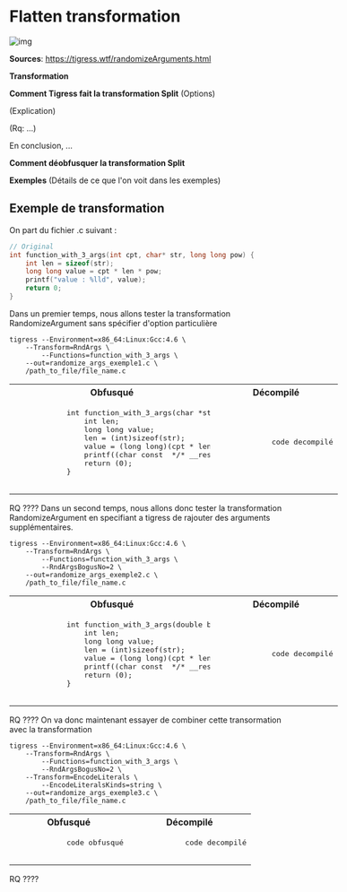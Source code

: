 # Flatten transformation

![img](./../assets/_schema.png)

**Sources**:
https://tigress.wtf/randomizeArguments.html

**Transformation**

**Comment Tigress fait la transformation Split**
(Options)

(Explication)

(Rq: ...)

En conclusion, ...

**Comment déobfusquer la transformation Split**

**Exemples**
(Détails de ce que l'on voit dans les exemples)

## Exemple de transformation 
On part du fichier .c suivant :
```c
// Original
int function_with_3_args(int cpt, char* str, long long pow) {
    int len = sizeof(str);
    long long value = cpt * len * pow;
	printf("value : %lld", value);    
	return 0;
}
```

Dans un premier temps, nous allons tester la transformation RandomizeArgument sans spécifier d'option particulière
```
tigress --Environment=x86_64:Linux:Gcc:4.6 \
    --Transform=RndArgs \
        --Functions=function_with_3_args \
    --out=randomize_args_exemple1.c \
    /path_to_file/file_name.c
```

<table style="width: 700px;">
    <tr>
        <th>Obfusqué</th>
        <th>Décompilé</th>
    </tr>
    <tr>
        <td style="max-width:350px;"><pre>
            int function_with_3_args(char *str, long long pow, int cpt) { 
                int len;
                long long value;
                len = (int)sizeof(str);
                value = (long long)(cpt * len) * pow;
                printf((char const  */* __restrict  */)"value : %lld", value);
                return (0);
            }
        </pre></td>
        <td style="max-width: 350px"><pre>
            code decompilé
        </pre></td>
    </tr>
</table>

RQ ????
Dans un second temps, nous allons donc tester la transformation RandomizeArgument en specifiant a tigress de rajouter des arguments supplémentaires. 
```
tigress --Environment=x86_64:Linux:Gcc:4.6 \
    --Transform=RndArgs \
        --Functions=function_with_3_args \
        --RndArgsBogusNo=2 \
    --out=randomize_args_exemple2.c \
    /path_to_file/file_name.c
```

<table style="width: 700px;">
    <tr>
        <th>Obfusqué</th>
        <th>Décompilé</th>
    </tr>
    <tr>
        <td style="max-width:350px;"><pre>
            int function_with_3_args(double bogus___1, long long pow, char *str, int cpt, void *bogus___2) { 
                int len;
                long long value;
                len = (int)sizeof(str);
                value = (long long)(cpt * len) * pow;
                printf((char const  */* __restrict  */)"value : %lld", value);
                return (0);
            }
        </pre></td>
        <td style="max-width: 350px"><pre>
            code decompilé
        </pre></td>
    </tr>
</table>

RQ ????
On va donc maintenant essayer de combiner cette transormation avec la transformation 
```
tigress --Environment=x86_64:Linux:Gcc:4.6 \
    --Transform=RndArgs \
        --Functions=function_with_3_args \
        --RndArgsBogusNo=2 \
    --Transform=EncodeLiterals \
        --EncodeLiteralsKinds=string \
    --out=randomize_args_exemple3.c \
    /path_to_file/file_name.c
```

<table style="width: 700px;">
    <tr>
        <th>Obfusqué</th>
        <th>Décompilé</th>
    </tr>
    <tr>
        <td style="max-width:350px;"><pre>
            code obfusqué
        </pre></td>
        <td style="max-width: 350px"><pre>
            code decompilé
        </pre></td>
    </tr>
</table>

RQ ????